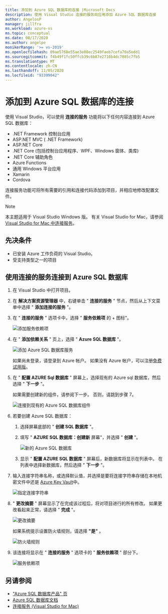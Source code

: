 ```yaml
---
title: 添加到 Azure SQL 数据库的连接 |Microsoft Docs
description: 使用 Visual Studio 连接的服务向应用添加 Azure SQL 数据库连接
author: AngelosP
manager: jillfra
ms.workload: azure-vs
ms.topic: conceptual
ms.date: 08/17/2020
ms.author: angelpe
monikerRange: '>= vs-2019'
ms.openlocfilehash: 09ae5768e55ae3e08ec2549faeb7cefa70a5edd1
ms.sourcegitcommit: f4b49f1fc50ffcb39c6b87e2716b4dc7085c7fb5
ms.translationtype: MT
ms.contentlocale: zh-CN
ms.lasthandoff: 11/05/2020
ms.locfileid: "93399042"
---
```

# <a name="add-a-connection-to-azure-sql-database"></a>添加到 Azure SQL 数据库的连接

使用 Visual Studio，可以使用 **连接的服务** 功能将以下任何内容连接到 Azure SQL 数据库：

- .NET Framework 控制台应用
- ASP.NET MVC ( .NET Framework)  
- ASP.NET Core
- .NET Core (包括控制台应用程序、WPF、Windows 窗体、类库) 
- .NET Core 辅助角色
- Azure Functions
- 通用 Windows 平台应用
- Xamarin
- Cordova

连接服务功能可将所有需要的引用和连接代码添加到项目，并相应地修改配置文件。

> [!NOTE]
> 本主题适用于 Visual Studio  Windows 版。 有关 Visual Studio for Mac，请参阅 [Visual Studio for Mac 中连接服务](/visualstudio/mac/connected-services)。
## <a name="prerequisites"></a>先决条件

- 已安装 Azure 工作负荷的 Visual Studio。
- 受支持类型之一的项目

## <a name="connect-to-azure-sql-database-using-connected-services"></a>使用连接的服务连接到 Azure SQL 数据库

1. 在 Visual Studio 中打开项目。

1. 在 **解决方案资源管理器** 中，右键单击 " **连接的服务** " 节点，然后从上下文菜单中选择 " **添加连接的服务** "。

1. 在 " **连接的服务** " 选项卡中，选择 " **服务依赖项** 的 + 图标"。

    ![添加服务依赖项](./media/vs-azure-tools-connected-services-storage/vs-2019/connected-services-tab.png)

1. 在 " **添加依赖关系** " 页上，选择 " **Azure SQL 数据库** "。

    ![添加 Azure SQL 数据库服务](./media/azure-sql-database-add-connected-service/azure-sql-database.png)

    如果尚未登录，请登录到 Azure 帐户。 如果没有 Azure 帐户，可以注册[免费试用版](https://azure.microsoft.com/account/free)。

1. 在 " **配置 AZURE Sql 数据库** " 屏幕上，选择现有的 Azure sql 数据库，然后选择 " **下一步** "。

    如果需要创建新的组件，请参阅下一步。 否则，请跳到步骤 7。

    ![连接到现有的 Azure SQL 数据库组件](./media/azure-sql-database-add-connected-service/created-azure-sql-database.png)

1. 若要创建 Azure SQL 数据库：

   1. 选择屏幕底部的 " **创建 SQL 数据库** "。

   1. 填写 " **AZURE SQL 数据库：创建新** 屏幕"，并选择 " **创建** "。

       ![新的 Azure SQL 数据库](./media/azure-sql-database-add-connected-service/create-new-azure-sql-database.png)

   1. 显示 " **配置 AZURE SQL 数据库** " 屏幕后，新数据库将显示在列表中。 在列表中选择新数据库，然后选择 " **下一步** "。

1. 输入连接字符串名称，或选择默认值，并选择是要将连接字符串存储在本地机密文件中还是 [Azure Key Vault](/azure/key-vault)中。

   ![指定连接字符串](./media/azure-sql-database-add-connected-service/connection-string.png)

1. " **更改摘要** " 屏幕显示了在完成该过程后，将对项目进行的所有修改。 如果更改看起来正常，请选择 " **完成** "。

   ![更改摘要](./media/azure-sql-database-add-connected-service/summary-of-changes.png)

   如果系统提示设置防火墙规则，请选择 **"是"** 。

   ![防火墙规则](./media/azure-sql-database-add-connected-service/firewall-rules.png)

1. 该连接将显示在 " **连接的服务** " 选项卡的 " **服务依赖项** " 部分下。

   ![服务依赖项](./media/azure-sql-database-add-connected-service/service-dependencies-after.png)

## <a name="see-also"></a>另请参阅

- ["Azure SQL 数据库产品" 页](https://azure.microsoft.com/services/sql-database/)
- [Azure SQL 数据库文档](/azure/azure-sql/database/)
- [连接服务 (Visual Studio for Mac)](/visualstudio/mac/connected-services)
